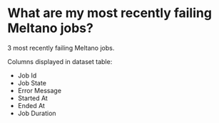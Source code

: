 # What are my most recently failing Meltano jobs?
3 most recently failing Meltano jobs.

Columns displayed in dataset table:
- Job Id
- Job State
- Error Message
- Started At
- Ended At
- Job Duration
